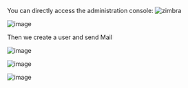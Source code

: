 You can directly access the administration console:
![zimbra](https://github.com/NidhalGhazouani/Zimbra-platform/assets/86621140/e624b56f-d174-41ed-91f4-ef5e38104fce)

![image](https://github.com/NidhalGhazouani/Zimbra-platform/assets/86621140/d01403c8-9c0a-4415-950a-94d80328ce67)

Then we create a user and send Mail

![image](https://github.com/NidhalGhazouani/Zimbra-platform/assets/86621140/bd282fe5-ac20-485e-adca-a76f8c204fed)

![image](https://github.com/NidhalGhazouani/Zimbra-platform/assets/86621140/6ef7fc28-d743-4cde-8ae6-d2137f353883)

![image](https://github.com/NidhalGhazouani/Zimbra-platform/assets/86621140/f4446b13-f075-4c1f-86d4-abf503372478)
